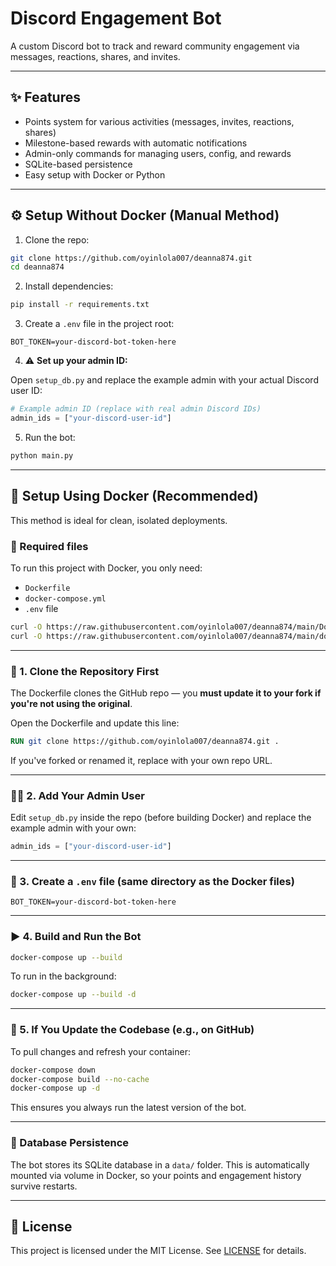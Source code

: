 # Discord Engagement Bot

A custom Discord bot to track and reward community engagement via messages, reactions, shares, and invites.

---

## ✨ Features

- Points system for various activities (messages, invites, reactions, shares)
- Milestone-based rewards with automatic notifications
- Admin-only commands for managing users, config, and rewards
- SQLite-based persistence
- Easy setup with Docker or Python

---

## ⚙️ Setup Without Docker (Manual Method)

1. Clone the repo:
```bash
git clone https://github.com/oyinlola007/deanna874.git
cd deanna874
```

2. Install dependencies:
```bash
pip install -r requirements.txt
```

3. Create a `.env` file in the project root:
```
BOT_TOKEN=your-discord-bot-token-here
```

4. ⚠️ **Set up your admin ID:**

Open `setup_db.py` and replace the example admin with your actual Discord user ID:
```python
# Example admin ID (replace with real admin Discord IDs)
admin_ids = ["your-discord-user-id"]
```

5. Run the bot:
```bash
python main.py
```

---

## 🐳 Setup Using Docker (Recommended)

This method is ideal for clean, isolated deployments.

### 📁 Required files

To run this project with Docker, you only need:
- `Dockerfile`
- `docker-compose.yml`
- `.env` file

```bash
curl -O https://raw.githubusercontent.com/oyinlola007/deanna874/main/Dockerfile
curl -O https://raw.githubusercontent.com/oyinlola007/deanna874/main/docker-compose.yml
```

---

### 🔧 1. Clone the Repository First

The Dockerfile clones the GitHub repo — you **must update it to your fork if you're not using the original**.

Open the Dockerfile and update this line:
```dockerfile
RUN git clone https://github.com/oyinlola007/deanna874.git .
```
If you've forked or renamed it, replace with your own repo URL.

---

### 👮‍♂️ 2. Add Your Admin User

Edit `setup_db.py` inside the repo (before building Docker) and replace the example admin with your own:
```python
admin_ids = ["your-discord-user-id"]
```

---

### 📄 3. Create a `.env` file (same directory as the Docker files)

```env
BOT_TOKEN=your-discord-bot-token-here
```

---

### ▶️ 4. Build and Run the Bot

```bash
docker-compose up --build
```

To run in the background:

```bash
docker-compose up --build -d
```

---

### 🔁 5. If You Update the Codebase (e.g., on GitHub)

To pull changes and refresh your container:
```bash
docker-compose down
docker-compose build --no-cache
docker-compose up -d
```

This ensures you always run the latest version of the bot.

---

### 💾 Database Persistence

The bot stores its SQLite database in a `data/` folder. This is automatically mounted via volume in Docker, so your points and engagement history survive restarts.

---

## 📜 License

This project is licensed under the MIT License. See [LICENSE](LICENSE) for details.
